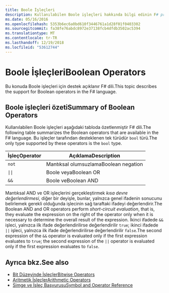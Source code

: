 ```yaml
---
title: Boole İşleçleri
description: Kullanılabilen Boole işleçleri hakkında bilgi edinin F# programlama dilidir.
ms.date: 05/16/2016
ms.openlocfilehash: 5353b6ec6a0bd610f3446761a1d28f01f0403302
ms.sourcegitcommit: fa38fe76abdc8972e37138fcb4dfdb3502ac5394
ms.translationtype: MT
ms.contentlocale: tr-TR
ms.lasthandoff: 12/19/2018
ms.locfileid: "53612744"
---
```

# <a name="boolean-operators"></a><span data-ttu-id="75026-103">Boole İşleçleri</span><span class="sxs-lookup"><span data-stu-id="75026-103">Boolean Operators</span></span>

<span data-ttu-id="75026-104">Bu konuda Boole işleçleri için destek açıklanır F# dili.</span><span class="sxs-lookup"><span data-stu-id="75026-104">This topic describes the support for Boolean operators in the F# language.</span></span>

## <a name="summary-of-boolean-operators"></a><span data-ttu-id="75026-105">Boole işleçleri özeti</span><span class="sxs-lookup"><span data-stu-id="75026-105">Summary of Boolean Operators</span></span>

<span data-ttu-id="75026-106">Kullanılabilen Boole işleçleri aşağıdaki tabloda özetlenmiştir F# dili.</span><span class="sxs-lookup"><span data-stu-id="75026-106">The following table summarizes the Boolean operators that are available in the F# language.</span></span> <span data-ttu-id="75026-107">Bu işleçler tarafından desteklenen tek türüdür `bool` türü.</span><span class="sxs-lookup"><span data-stu-id="75026-107">The only type supported by these operators is the `bool` type.</span></span>

|<span data-ttu-id="75026-108">İşleç</span><span class="sxs-lookup"><span data-stu-id="75026-108">Operator</span></span>|<span data-ttu-id="75026-109">Açıklama</span><span class="sxs-lookup"><span data-stu-id="75026-109">Description</span></span>|
|--------|-----------|
|`not`|<span data-ttu-id="75026-110">Mantıksal olumsuzlama</span><span class="sxs-lookup"><span data-stu-id="75026-110">Boolean negation</span></span>|
|<code>&#124;&#124;</code>|<span data-ttu-id="75026-111">Boole veya</span><span class="sxs-lookup"><span data-stu-id="75026-111">Boolean OR</span></span>|
|`&&`|<span data-ttu-id="75026-112">Boole ve</span><span class="sxs-lookup"><span data-stu-id="75026-112">Boolean AND</span></span>|

<span data-ttu-id="75026-113">Mantıksal AND ve OR işleçlerini gerçekleştirmek *kısa devre değerlendirmesi*, diğer bir deyişle, bunlar, yalnızca genel ifadenin sonucunu belirlemek gerekli olduğunda işlecinin sağ taraftaki ifadeyi değerlendirir.</span><span class="sxs-lookup"><span data-stu-id="75026-113">The Boolean AND and OR operators perform *short-circuit evaluation*, that is, they evaluate the expression on the right of the operator only when it is necessary to determine the overall result of the expression.</span></span> <span data-ttu-id="75026-114">İkinci ifadede `&&` işleci, yalnızca ilk ifade değerlendirilirse değerlendirilir `true`; ikinci ifadede `||` işleci, yalnızca ilk ifade değerlendirilirse değerlendirilir `false`.</span><span class="sxs-lookup"><span data-stu-id="75026-114">The second expression of the `&&` operator is evaluated only if the first expression evaluates to `true`; the second expression of the `||` operator is evaluated only if the first expression evaluates to `false`.</span></span>

## <a name="see-also"></a><span data-ttu-id="75026-115">Ayrıca bkz.</span><span class="sxs-lookup"><span data-stu-id="75026-115">See also</span></span>

- [<span data-ttu-id="75026-116">Bit Düzeyinde İşleçler</span><span class="sxs-lookup"><span data-stu-id="75026-116">Bitwise Operators</span></span>](bitwise-operators.md)
- [<span data-ttu-id="75026-117">Aritmetik İşleçler</span><span class="sxs-lookup"><span data-stu-id="75026-117">Arithmetic Operators</span></span>](arithmetic-operators.md)
- [<span data-ttu-id="75026-118">Simge ve İşleç Başvurusu</span><span class="sxs-lookup"><span data-stu-id="75026-118">Symbol and Operator Reference</span></span>](index.md)